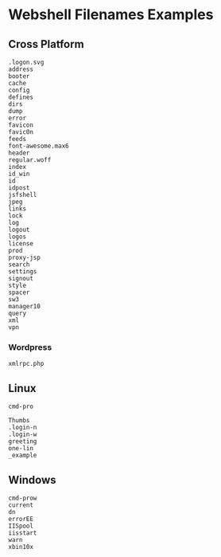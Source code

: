 # Webshell Filenames Examples

## Cross Platform

```
.logon.svg
address
booter
cache
config
defines
dirs
dump
error
favicon
favic0n
feeds
font-awesome.max6
header
regular.woff
index
id_win
id
idpost
jsfshell
jpeg
links
lock
log
logout
logos
license
prod
proxy-jsp
search
settings
signout
style
spacer
sw3
manager10
query
xml
vpn
```

### Wordpress

```
xmlrpc.php
```

## Linux

```
cmd-pro

Thumbs
.login-n
.login-w
greeting
one-lin
_example
```

## Windows

```
cmd-prow
current
dn
errorEE
IISpool
iisstart
warn
xbin10x
```